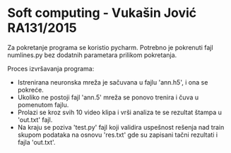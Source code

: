 # Soft computing - Vukašin Jović RA131/2015

Za pokretanje programa se koristio pycharm. Potrebno je pokrenuti fajl numlines.py bez dodatnih parametara prilikom pokretanja.

Proces izvršavanja programa:
- Istrenirana neuronska mreža je sačuvana u fajlu 'ann.h5', i ona se pokreće.
- Ukoliko ne postoji fajl 'ann.5' mreža se ponovo trenira i čuva u pomenutom fajlu.
- Prolazi se kroz svih 10 video klipa i vrši analiza te se rezultat štampa u 'out.txt' fajl.
- Na kraju se poziva 'test.py' fajl koji validira uspešnost rešenja nad train skupom podataka na osnovu 'res.txt' gde su zapisani tačni rezultati i fajla 'out.txt'.